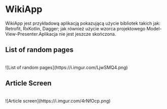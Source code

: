 # WikiApp
WikiApp jest przykładową aplikacją pokazującą użycie bibliotek takich jak: Retrofit, RxKotlin, Dagger; jak również użycie wzorca projektowego Model-View-Presenter.Aplikacja nie jest jeszcze skończona.

## List of random pages
<br/>
![List of random pages](https://i.imgur.com/LjwSMQ4.png)

## Article Screen
<br/>
![Article screen](https://i.imgur.com/4rNfOcp.png)
